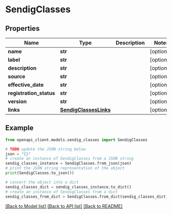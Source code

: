 # SendigClasses


## Properties

Name | Type | Description | Notes
------------ | ------------- | ------------- | -------------
**name** | **str** |  | [optional] 
**label** | **str** |  | [optional] 
**description** | **str** |  | [optional] 
**source** | **str** |  | [optional] 
**effective_date** | **str** |  | [optional] 
**registration_status** | **str** |  | [optional] 
**version** | **str** |  | [optional] 
**links** | [**SendigClassesLinks**](SendigClassesLinks.md) |  | [optional] 

## Example

```python
from openapi_client.models.sendig_classes import SendigClasses

# TODO update the JSON string below
json = "{}"
# create an instance of SendigClasses from a JSON string
sendig_classes_instance = SendigClasses.from_json(json)
# print the JSON string representation of the object
print(SendigClasses.to_json())

# convert the object into a dict
sendig_classes_dict = sendig_classes_instance.to_dict()
# create an instance of SendigClasses from a dict
sendig_classes_from_dict = SendigClasses.from_dict(sendig_classes_dict)
```
[[Back to Model list]](../README.md#documentation-for-models) [[Back to API list]](../README.md#documentation-for-api-endpoints) [[Back to README]](../README.md)


